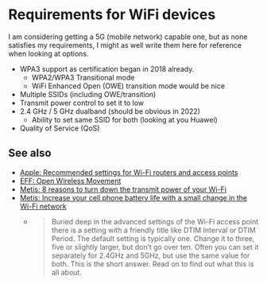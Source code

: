 # Requirements for WiFi devices

I am considering getting a 5G (mobile network) capable one, but as none
satisfies my requirements, I might as well write them here for reference
when looking at options.

* WPA3 support as certification began in 2018 already.
  * WPA2/WPA3 Transitional mode
  * WiFi Enhanced Open (OWE) transition mode would be nice
* Multiple SSIDs (including OWE/transition)
* Transmit power control to set it to low
* 2.4 GHz / 5 GHz dualband (should be obvious in 2022)
  * Ability to set same SSID for both (looking at you Huawei)
* Quality of Service (QoS)

## See also

* [Apple: Recommended settings for Wi-Fi routers and access points](https://support.apple.com/HT202068)
* [EFF: Open Wireless Movement](https://openwireless.org/)
* [Metis: 8 reasons to turn down the transmit power of your Wi-Fi](https://metis.fi/en/2017/10/txpower/)
* [Metis: Increase your cell phone battery life with a small change in the Wi-Fi network](https://metis.fi/en/2018/05/dtim-en/)
  * > Buried deep in the advanced settings of the Wi-Fi access point there is a setting with a friendly title like DTIM Interval or DTIM Period. The default setting is typically one. Change it to three, five or slightly larger, but don’t go over ten. Often you can set it separately for 2.4GHz and 5GHz, but use the same value for both. This is the short answer. Read on to find out what this is all about.
